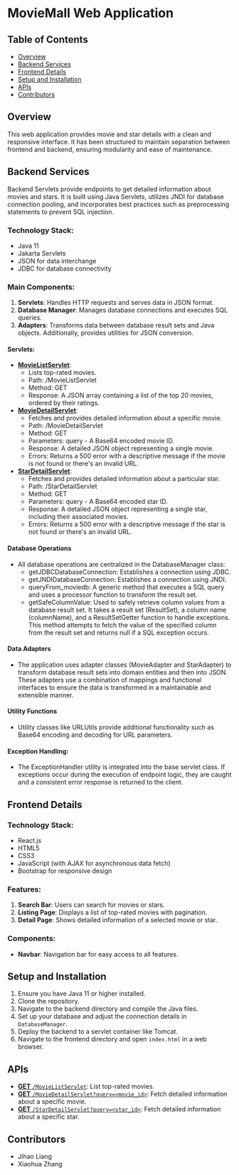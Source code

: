 # MovieMall Web Application

## Table of Contents
- [Overview](#overview)
- [Backend Services](#backend-services)
- [Frontend Details](#frontend-details)
- [Setup and Installation](#setup-and-installation)
- [APIs](#apis)
- [Contributors](#contributors)

## Overview
This web application provides movie and star details with a clean and responsive interface. It has been structured to maintain separation between frontend and backend, ensuring modularity and ease of maintenance.

## Backend Services
Backend Servlets provide endpoints to get detailed information about movies and stars. It is built using Java Servlets, utilizes JNDI for database connection pooling, and incorporates best practices such as preprocessing statements to prevent SQL injection.

### Technology Stack:
- Java 11
- Jakarta Servlets
- JSON for data interchange
- JDBC for database connectivity

### Main Components:
1. **Servlets**: Handles HTTP requests and serves data in JSON format.
2. **Database Manager**: Manages database connections and executes SQL queries.
3. **Adapters**: Transforms data between database result sets and Java objects. Additionally, provides utilities for JSON conversion.

#### Servlets:
- [**MovieListServlet**](#movielistservlet):
  - Lists top-rated movies.
  - Path: /MovieListServlet
  - Method: GET
  - Response: A JSON array containing a list of the top 20 movies, ordered by their ratings.
- [**MovieDetailServlet**](#moviedetailservlet):
  - Fetches and provides detailed information about a specific movie.
  - Path: /MovieDetailServlet
  - Method: GET
  - Parameters: query - A Base64 encoded movie ID.
  - Response: A detailed JSON object representing a single movie.
  - Errors: Returns a 500 error with a descriptive message if the movie is not found or there's an invalid URL.
- [**StarDetailServlet**](#stardetailservlet):
  - Fetches and provides detailed information about a particular star.
  - Path: /StarDetailServlet
  - Method: GET
  - Parameters: query - A Base64 encoded star ID.
  - Response: A detailed JSON object representing a single star, including their associated movies.
  - Errors: Returns a 500 error with a descriptive message if the star is not found or there's an invalid URL.

#### Database Operations
- All database operations are centralized in the DatabaseManager class:
  - getJDBCDatabaseConnection: Establishes a connection using JDBC.
  - getJNDIDatabaseConnection: Establishes a connection using JNDI.
  - queryFrom_moviedb: A generic method that executes a SQL query and uses a processor function to transform the result set.
  - getSafeColumnValue: Used to safely retrieve column values from a database result set. It takes a result set (ResultSet), a column name (columnName), and a ResultSetGetter function to handle exceptions. This method attempts to fetch the value of the specified column from the result set and returns null if a SQL exception occurs.

#### Data Adapters
- The application uses adapter classes (MovieAdapter and StarAdapter) to transform database result sets into domain entities and then into JSON. These adapters use a combination of mappings and functional interfaces to ensure the data is transformed in a maintainable and extensible manner.

#### Utility Functions
- Utility classes like URLUtils provide additional functionality such as Base64 encoding and decoding for URL parameters.

#### Exception Handling:
- The ExceptionHandler utility is integrated into the base servlet class. If exceptions occur during the execution of endpoint logic, they are caught and a consistent error response is returned to the client.

## Frontend Details

### Technology Stack:
- React.js
- HTML5
- CSS3
- JavaScript (with AJAX for asynchronous data fetch)
- Bootstrap for responsive design

### Features:
1. **Search Bar**: Users can search for movies or stars.
2. **Listing Page**: Displays a list of top-rated movies with pagination.
3. **Detail Page**: Shows detailed information of a selected movie or star.

### Components:
- **Navbar**: Navigation bar for easy access to all features.

## Setup and Installation
1. Ensure you have Java 11 or higher installed.
2. Clone the repository.
3. Navigate to the backend directory and compile the Java files.
4. Set up your database and adjust the connection details in `DatabaseManager`.
5. Deploy the backend to a servlet container like Tomcat.
6. Navigate to the frontend directory and open `index.html` in a web browser.

## APIs
- [**GET** `/MovieListServlet`](#movielistservlet): List top-rated movies.
- [**GET** `/MovieDetailServlet?query=<movie_id>`](#moviedetailservlet): Fetch detailed information about a specific movie.
- [**GET** `/StarDetailServlet?query=<star_id>`](#stardetailservlet): Fetch detailed information about a specific star.

## Contributors
- Jihao Liang
- Xiaohua Zhang

